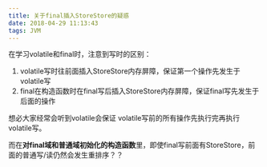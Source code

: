 ```yaml
---
title: 关于final插入StoreStore的疑惑
date: 2018-04-29 11:13:43
tags: JVM
---
```


在学习volatile和final时，注意到写时的区别：

1. volatile写时往前面插入StoreStore内存屏障，保证第一个操作先发生于volatile写
2. final在构造函数时在final写后插入StoreStore内存屏障，保证final写先发生于后面的操作

想必大家经常会听到volatile会保证 volatile写前的所有操作先执行完再执行volatile写。

而在**对final域和普通域初始化的构造函数**里，即使final写前面有StoreStore，前面的普通写/读仍然会发生重排序？？

